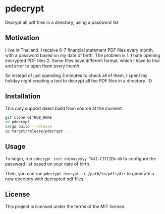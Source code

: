 # pdecrypt

Decrypt all pdf files in a directory, using a password list

## Motivation

I live in Thailand. I receive 6-7 financial statement PDF files every month, with a password based on my date of birth. The problem is 1. I hate opening encrypted PDF files 2. Some files have different format, which I have to trial and error to open them every month.

So instead of just spending 3 minutes to check all of them, I spent my holiday night creating a tool to decrypt all the PDF files in a directory. :D

## Installation

This only support direct build from source at the moment.

```sh
git clone GITHUB_HERE
cd pdecrypt
cargo build --release
cp target/release/pdecrypt .
```

## Usage

To begin, run `pdecrypt init dd/mm/yyyy THAI-CITIZEN-NO`
to configure the password list based on your date of birth.

Then, you can run `pdecrypt decrypt -i /path/to/pdfs/dir`
to generate a new directory with decrypted pdf files.

## License

This project is licensed under the terms of the MIT license.
